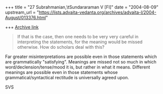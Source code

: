 +++
title = "27 Subrahmanian,\tSundararaman V [FI]"
date = "2004-08-09"
upstream_url = "https://lists.advaita-vedanta.org/archives/advaita-l/2004-August/013376.html"

+++
[Archive link](https://lists.advaita-vedanta.org/archives/advaita-l/2004-August/013376.html)

> If that is the case, then one needs to be very very 
> careful in interpreting the statements, for the meaning would 
> be missed otherwise. How do scholars deal with this? 

Far greater misinterpretations are possible even in those statements which are grammatically "satisfying".  Meanings are missed not so much in which word/declension/tense/mood it is, but rather in what it means.  Different meanings are possible even in those statements whose grammatical/syntactical rectitude is universally agreed upon.

SVS


